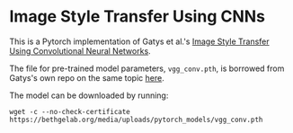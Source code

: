 # Image Style Transfer Using CNNs

This is a Pytorch implementation of Gatys et al.'s [Image Style Transfer Using Convolutional Neural Networks](https://www.cv-foundation.org/openaccess/content_cvpr_2016/papers/Gatys_Image_Style_Transfer_CVPR_2016_paper.pdf).

The file for pre-trained model parameters, `vgg_conv.pth`, is borrowed from Gatys's own repo on the same topic [here](https://github.com/leongatys/PytorchNeuralStyleTransfer).

The model can be downloaded by running:
```
wget -c --no-check-certificate https://bethgelab.org/media/uploads/pytorch_models/vgg_conv.pth
```
